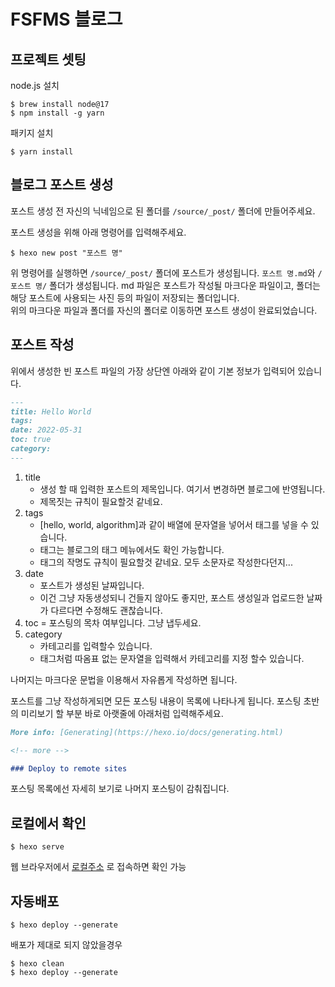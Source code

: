 # FSFMS 블로그

## 프로젝트 셋팅

node.js 설치
```shell
$ brew install node@17
$ npm install -g yarn
```

패키지 설치
```shell
$ yarn install
```

## 블로그 포스트 생성

포스트 생성 전 자신의 닉네임으로 된 폴더를 `/source/_post/` 폴더에 만들어주세요.

포스트 생성을 위해 아래 명령어를 입력해주세요.

```shell
$ hexo new post "포스트 명"
```

위 명령어를 실행하면 `/source/_post/` 폴더에 포스트가 생성됩니다.
`포스트 명.md`와 `/포스트 명/` 폴더가 생성됩니다. md 파일은 포스트가 작성될 마크다운 파일이고, 폴더는 해당 포스트에 사용되는 사진 등의 파일이 저장되는 폴더입니다.  
위의 마크다운 파일과 폴더를 자신의 폴더로 이동하면 포스트 생성이 완료되었습니다.

## 포스트 작성

위에서 생성한 빈 포스트 파일의 가장 상단엔 아래와 같이 기본 정보가 입력되어 있습니다. 
```markdown
---
title: Hello World
tags: 
date: 2022-05-31
toc: true
category: 
---
```

1. title
    - 생성 할 때 입력한 포스트의 제목입니다. 여기서 변경하면 블로그에 반영됩니다.
    - 제목짓는 규칙이 필요할것 같네요.
2. tags
   - [hello, world, algorithm]과 같이 배열에 문자열을 넣어서 태그를 넣을 수 있습니다.
   - 태그는 블로그의 태그 메뉴에서도 확인 가능합니다.
   - 태그의 작명도 규칙이 필요할것 같네요. 모두 소문자로 작성한다던지...
3. date
   - 포스트가 생성된 날짜입니다.
   - 이건 그냥 자동생성되니 건들지 않아도 좋지만, 포스트 생성일과 업로드한 날짜가 다르다면 수정해도 괜찮습니다.
4. toc
   = 포스팅의 목차 여부입니다. 그냥 냅두세요.
5. category
   - 카테고리를 입력할수 있습니다.
   - 태그처럼 따옴표 없는 문자열을 입력해서 카테고리를 지정 할수 있습니다.

나머지는 마크다운 문법을 이용해서 자유롭게 작성하면 됩니다.

포스트를 그냥 작성하게되면 모든 포스팅 내용이 목록에 나타나게 됩니다. 포스팅 초반의 미리보기 할 부분 바로 아랫줄에 아래처럼 입력해주세요.
```markdown
More info: [Generating](https://hexo.io/docs/generating.html)

<!-- more --> 

### Deploy to remote sites
```
포스팅 목록에선 자세히 보기로 나머지 포스팅이 감춰집니다.

## 로컬에서 확인

```shell
$ hexo serve
```
웹 브라우저에서 [로컬주소](localhost:4000/readme/) 로 접속하면 확인 가능

## 자동배포

```shell
$ hexo deploy --generate
```

배포가 제대로 되지 않았을경우
```shell
$ hexo clean
$ hexo deploy --generate
```